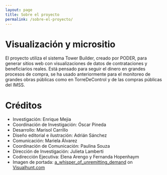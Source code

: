 ```yaml
---
layout: page
title: Sobre el proyecto
permalink: /sobre-el-proyecto/
---
```


# Visualización y micrositio

El proyecto utiliza el sistema Tower Builder, creado por PODER, para generar sitios web con visualizaciones de datos de contrataciones y beneficiarios reales. Está pensado para seguir el dinero en grandes procesos de compra, se ha usado anteriormente para el monitoreo de grandes obras públicas como en TorreDeControl y de las compras públicas del IMSS.

# Créditos

- Investigación: Enrique Mejia
- Coordinación de Investigación: Óscar Pineda
- Desarrollo: Marisol Carrillo
- Diseño editorial e ilustración: Adrián Sánchez
- Comunicación: Mariela Álvarez
- Coordinación de Comunicación: Paulina Souza
- Dirección de Investigación: Julieta Lamberti
- Codirección Ejecutiva: Elena Arengo y Fernanda Hopenhaym
- Imagen de portada: <a href="https://visualhunt.co/a7/0dea0d35">a_whisper_of_unremitting_demand</a> on <a href="https://visualhunt.com/re10/b55facb3">Visualhunt.com</a>

